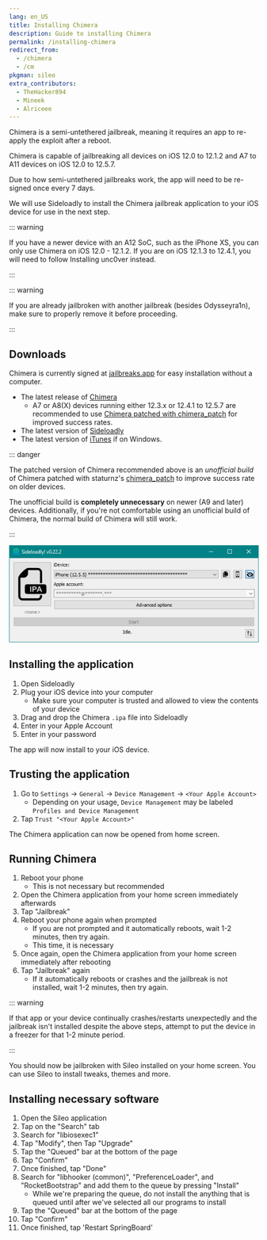 ```yaml
---
lang: en_US
title: Installing Chimera
description: Guide to installing Chimera
permalink: /installing-chimera
redirect_from:
  - /chimera
  - /cm
pkgman: sileo
extra_contributors:
  - TheHacker894
  - Mineek
  - Alriceee
---
```


Chimera is a <router-link to="/types-of-jailbreak/#semi-untethered-jailbreaks">semi-untethered jailbreak</router-link>, meaning it requires an app to re-apply the exploit after a reboot.

Chimera is capable of jailbreaking all devices on iOS 12.0 to 12.1.2 and A7 to A11 devices on iOS 12.0 to 12.5.7.

Due to how semi-untethered jailbreaks work, the app will need to be <router-link to="/resigning-apps">re-signed</router-link> once every 7 days.

We will use Sideloadly to install the Chimera jailbreak application to your iOS device for use in the next step.

::: warning

If you have a newer device with an A12 SoC, such as the iPhone XS, you can only use Chimera on iOS 12.0 - 12.1.2. If you are on iOS 12.1.3 to 12.4.1, you will need to follow <router-link to="/installing-unc0ver">Installing unc0ver</router-link> instead.

:::

::: warning

If you are already jailbroken with another jailbreak (besides Odysseyra1n), make sure to properly <router-link to="/restoring-rootfs">remove it</router-link> before proceeding.

:::

## Downloads

<div class="custom-container tip" id="ifJailbreaksAppSigned"><p>
Chimera is currently signed at <a href="https://jailbreaks.app/" target="_blank">jailbreaks.app</a> for easy installation without a computer.
</p></div>

- The latest release of [Chimera](https://chimera.coolstar.org/)
    - A7 or A8(X) devices running either 12.3.x or 12.4.1 to 12.5.7 are recommended to use [Chimera patched with chimera_patch](https://jailbreaks.app/cdn/ipas/ChimeraPatch-resigned.ipa) for improved success rates. 
- The latest version of [Sideloadly](https://sideloadly.io/)
- The latest version of [iTunes](https://www.apple.com/itunes/download/win64) if on Windows.

::: danger

The patched version of Chimera recommended above is an *unofficial build* of Chimera patched with staturnz's [chimera_patch](https://github.com/staturnzz/chimera_patch) to improve success rate on older devices.

The unofficial build is **completely unnecessary** on newer (A9 and later) devices. Additionally, if you're not comfortable using an unofficial build of Chimera, the normal build of Chimera will still work.

:::

![A screenshot of the Sideloadly application (Windows)](/assets/images/sideloadly_win.png)

## Installing the application

1. Open Sideloadly
1. Plug your iOS device into your computer
    - Make sure your computer is trusted and allowed to view the contents of your device
1. Drag and drop the Chimera `.ipa` file into Sideloadly
1. Enter in your Apple Account
1. Enter in your password

The app will now install to your iOS device.

## Trusting the application

1. Go to `Settings` -> `General` -> `Device Management` -> `<Your Apple Account>`
    - Depending on your usage, `Device Management` may be labeled `Profiles and Device Management`
1. Tap `Trust "<Your Apple Account>"`

The Chimera application can now be opened from home screen.


## Running Chimera

1. Reboot your phone
    - This is not necessary but recommended
1. Open the Chimera application from your home screen immediately afterwards
1. Tap "Jailbreak"
1. Reboot your phone again when prompted
    - If you are not prompted and it automatically reboots, wait 1-2 minutes, then try again.
    - This time, it is necessary
1. Once again, open the Chimera application from your home screen immediately after rebooting
1. Tap "Jailbreak" again
    - If it automatically reboots or crashes and the jailbreak is not installed, wait 1-2 minutes, then try again.

::: warning

If that app or your device continually crashes/restarts unexpectedly and the jailbreak isn't installed despite the above steps, attempt to put the device in a freezer for that 1-2 minute period.

:::

You should now be jailbroken with Sileo installed on your home screen. You can use Sileo to install <router-link to="/faq/#what-are-tweaks">tweaks</router-link>, themes and more.

## Installing necessary software

1. Open the Sileo application
1. Tap on the "Search" tab
1. Search for "libiosexec1"
1. Tap "Modify", then Tap "Upgrade"
1. Tap the "Queued" bar at the bottom of the page
1. Tap "Confirm"
1. Once finished, tap "Done"
1. Search for "libhooker (common)", "PreferenceLoader", and "RocketBootstrap" and add them to the queue by pressing "Install"
    - While we're preparing the queue, do not install the anything that is queued until after we've selected all our programs to install
1. Tap the "Queued" bar at the bottom of the page
1. Tap "Confirm"
1. Once finished, tap 'Restart SpringBoard'
